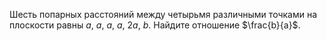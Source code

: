Шесть попарных расстояний между четырьмя различными точками на плоскости равны 
$a,~a,~a,~a,~2a,~b$. Найдите отношение $\frac{b}{a}$.